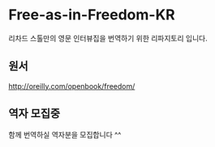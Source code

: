 Free-as-in-Freedom-KR
=====================

리차드 스톨만의 영문 인터뷰집을 번역하기 위한 리파지토리 입니다.

원서
----
http://oreilly.com/openbook/freedom/


역자 모집중
-----------
함께 번역하실 역자분을 모집합니다 ^^



